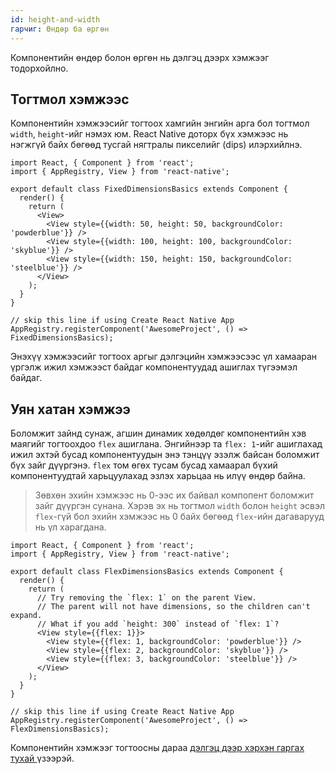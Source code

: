 ```yaml
---
id: height-and-width
гарчиг: Өндөр ба өргөн
---
```

Компонентийн өндөр болон өргөн нь дэлгэц дээрх хэмжээг тодорхойлно. 


## Тогтмол хэмжээс

Компонентийн хэмжээсийг тогтоох хамгийн энгийн арга бол тогтмол `width`, `height`-ийг нэмэх юм. React Native  доторх бүх хэмжээс нь  нэгжгүй байх бөгөөд тусгай нягтралы пикселийг (dips) илэрхийлнэ.

```ReactNativeWebPlayer
import React, { Component } from 'react';
import { AppRegistry, View } from 'react-native';

export default class FixedDimensionsBasics extends Component {
  render() {
    return (
      <View>
        <View style={{width: 50, height: 50, backgroundColor: 'powderblue'}} />
        <View style={{width: 100, height: 100, backgroundColor: 'skyblue'}} />
        <View style={{width: 150, height: 150, backgroundColor: 'steelblue'}} />
      </View>
    );
  }
}

// skip this line if using Create React Native App
AppRegistry.registerComponent('AwesomeProject', () => FixedDimensionsBasics);
```
Энэхүү хэмжээсийг тогтоох аргыг дэлгэцийн хэмжээсээс үл хамааран үргэлж ижил хэмжээст байдаг компонентуудад ашиглах түгээмэл байдаг.


## Уян хатан хэмжээ

Боломжит зайнд сунаж, агшин динамик хөдөлдөг компонентийн хэв маягийг тогтоохдоо `flex` ашиглана. Энгийнээр та
`flex: 1`-ийг ашиглахад ижил эхтэй бусад компонентуудын энэ тэнцүү эзэлж байсан боломжит бүх зайг дүүргэнэ.  `flex` том өгөх тусам бусад хамаарал бүхий компонентуудтай харьцуулахад эзлэх харьцаа нь илүү өндөр байна.

> Зөвхөн эхийн хэмжээс нь 0-ээс их байвал компопент боломжит зайг дүүргэн сунана. Хэрэв эх нь тогтмол `width` болон `height` эсвэл `flex`-гүй бол  эхийн хэмжээс нь 0 байх бөгөөд `flex`-ийн дагаварууд нь үл харагдана.


```ReactNativeWebPlayer
import React, { Component } from 'react';
import { AppRegistry, View } from 'react-native';

export default class FlexDimensionsBasics extends Component {
  render() {
    return (
      // Try removing the `flex: 1` on the parent View.
      // The parent will not have dimensions, so the children can't expand.
      // What if you add `height: 300` instead of `flex: 1`?
      <View style={{flex: 1}}>
        <View style={{flex: 1, backgroundColor: 'powderblue'}} />
        <View style={{flex: 2, backgroundColor: 'skyblue'}} />
        <View style={{flex: 3, backgroundColor: 'steelblue'}} />
      </View>
    );
  }
}

// skip this line if using Create React Native App
AppRegistry.registerComponent('AwesomeProject', () => FlexDimensionsBasics);
```

Компонентийн хэмжээг тогтоосны дараа [дэлгэц дээр хэрхэн гаргах тухай ](flexbox.md) үзээрэй.
